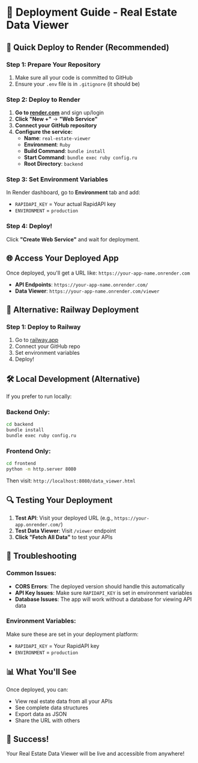 # 🚀 Deployment Guide - Real Estate Data Viewer

## 🎯 Quick Deploy to Render (Recommended)

### Step 1: Prepare Your Repository
1. Make sure all your code is committed to GitHub
2. Ensure your `.env` file is in `.gitignore` (it should be)

### Step 2: Deploy to Render
1. **Go to [render.com](https://render.com)** and sign up/login
2. **Click "New +"** → **"Web Service"**
3. **Connect your GitHub repository**
4. **Configure the service:**
   - **Name**: `real-estate-viewer`
   - **Environment**: `Ruby`
   - **Build Command**: `bundle install`
   - **Start Command**: `bundle exec ruby config.ru`
   - **Root Directory**: `backend`

### Step 3: Set Environment Variables
In Render dashboard, go to **Environment** tab and add:
- `RAPIDAPI_KEY` = Your actual RapidAPI key
- `ENVIRONMENT` = `production`

### Step 4: Deploy!
Click **"Create Web Service"** and wait for deployment.

## 🌐 Access Your Deployed App

Once deployed, you'll get a URL like: `https://your-app-name.onrender.com`

- **API Endpoints**: `https://your-app-name.onrender.com/`
- **Data Viewer**: `https://your-app-name.onrender.com/viewer`

## 🔧 Alternative: Railway Deployment

### Step 1: Deploy to Railway
1. Go to [railway.app](https://railway.app)
2. Connect your GitHub repo
3. Set environment variables
4. Deploy!

## 🛠️ Local Development (Alternative)

If you prefer to run locally:

### Backend Only:
```bash
cd backend
bundle install
bundle exec ruby config.ru
```

### Frontend Only:
```bash
cd frontend
python -m http.server 8080
```

Then visit: `http://localhost:8080/data_viewer.html`

## 🔍 Testing Your Deployment

1. **Test API**: Visit your deployed URL (e.g., `https://your-app.onrender.com/`)
2. **Test Data Viewer**: Visit `/viewer` endpoint
3. **Click "Fetch All Data"** to test your APIs

## 🚨 Troubleshooting

### Common Issues:
- **CORS Errors**: The deployed version should handle this automatically
- **API Key Issues**: Make sure `RAPIDAPI_KEY` is set in environment variables
- **Database Issues**: The app will work without a database for viewing API data

### Environment Variables:
Make sure these are set in your deployment platform:
- `RAPIDAPI_KEY` = Your RapidAPI key
- `ENVIRONMENT` = `production`

## 📊 What You'll See

Once deployed, you can:
- View real estate data from all your APIs
- See complete data structures
- Export data as JSON
- Share the URL with others

## 🎉 Success!

Your Real Estate Data Viewer will be live and accessible from anywhere! 